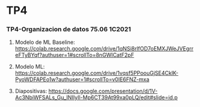 # TP4
### TP4-Organizacion de datos 75.06 1C2021 

1. Modelo de ML Baseline:
https://colab.research.google.com/drive/1qNSi8rlfOD7oEMXJWeJVEgrreFTyBYqf?authuser=1#scrollTo=8nGWICatF2pF

2. Modelo ML:
https://colab.research.google.com/drive/1vqsf5PPoouGjSE4CklK-PyoWDFAPEo1w?authuser=1#scrollTo=v0IE6FNZ-mxa

2. Diapositivas: 
https://docs.google.com/presentation/d/1V-Ac3NbiWFSALs_Gu_INIIyIl-Mp6CT39At99xa0pLQ/edit#slide=id.p
